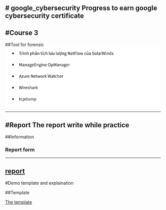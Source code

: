 \# google_cybersecurity
Progress to earn google cybersecurity certificate
---
#Course 3
---
##Tool for forensic
![image](./image/1.png)

---
#Report 
The report write while practice
---
##Information
### Report form
---
[report](./image/Bao_cao_su_co.docx)
---

#Demo template and explaination

##Template

[The template](./template.docx)
